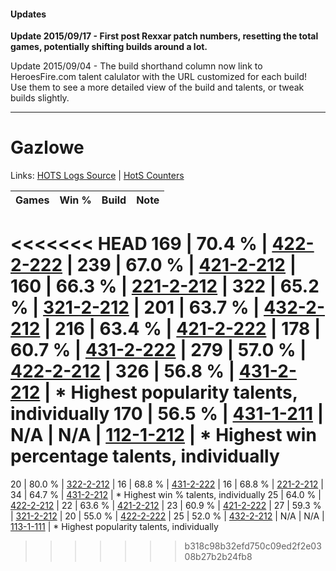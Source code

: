 #### Updates
**Update 2015/09/17 - First post Rexxar patch numbers, resetting the total games, potentially shifting builds around a lot.**

Update 2015/09/04 - The build shorthand column now link to HeroesFire.com talent calulator with the URL customized for each build!  
Use them to see a more detailed view of the build and talents, or tweak builds slightly.

***

# Gazlowe

Links: [HOTS Logs Source](https://www.hotslogs.com/Sitewide/HeroDetails?Hero=Gazlowe) | [HotS Counters](http://hotscounters.com/#/hero/Gazlowe)

Games  | Win %  | Build     | Note
-----  | -----  | -----     | ----
<<<<<<< HEAD
169    | 70.4 % | [422-2-222](http://www.heroesfire.com/hots/talent-calculator/gazlowe#sGEE) | 
239    | 67.0 % | [421-2-212](http://www.heroesfire.com/hots/talent-calculator/gazlowe#sDnq) | 
160    | 66.3 % | [221-2-212](http://www.heroesfire.com/hots/talent-calculator/gazlowe#kbVq) | 
322    | 65.2 % | [321-2-212](http://www.heroesfire.com/hots/talent-calculator/gazlowe#oPeq) | 
201    | 63.7 % | [432-2-212](http://www.heroesfire.com/hots/talent-calculator/gazlowe#seea) | 
216    | 63.4 % | [421-2-222](http://www.heroesfire.com/hots/talent-calculator/gazlowe#sDn-) | 
178    | 60.7 % | [431-2-222](http://www.heroesfire.com/hots/talent-calculator/gazlowe#scCU) | 
279    | 57.0 % | [422-2-212](http://www.heroesfire.com/hots/talent-calculator/gazlowe#sGE4) | 
326    | 56.8 % | [431-2-212](http://www.heroesfire.com/hots/talent-calculator/gazlowe#scCK) | * Highest popularity talents, individually
170    | 56.5 % | [431-1-211](http://www.heroesfire.com/hots/talent-calculator/gazlowe#sbyh) | 
N/A    | N/A    | [112-1-212](http://www.heroesfire.com/hots/talent-calculator/gazlowe#gR8y) | * Highest win percentage talents, individually
=======
20     | 80.0 % | [322-2-212](http://www.heroesfire.com/hots/talent-calculator/gazlowe#oS54) | 
16     | 68.8 % | [431-2-222](http://www.heroesfire.com/hots/talent-calculator/gazlowe#scCU) | 
16     | 68.8 % | [221-2-212](http://www.heroesfire.com/hots/talent-calculator/gazlowe#kbVq) | 
34     | 64.7 % | [431-2-212](http://www.heroesfire.com/hots/talent-calculator/gazlowe#scCK) | * Highest win % talents, individually
25     | 64.0 % | [422-2-212](http://www.heroesfire.com/hots/talent-calculator/gazlowe#sGE4) | 
22     | 63.6 % | [421-2-212](http://www.heroesfire.com/hots/talent-calculator/gazlowe#sDnq) | 
23     | 60.9 % | [421-2-222](http://www.heroesfire.com/hots/talent-calculator/gazlowe#sDn-) | 
27     | 59.3 % | [321-2-212](http://www.heroesfire.com/hots/talent-calculator/gazlowe#oPeq) | 
20     | 55.0 % | [422-2-222](http://www.heroesfire.com/hots/talent-calculator/gazlowe#sGEE) | 
25     | 52.0 % | [432-2-212](http://www.heroesfire.com/hots/talent-calculator/gazlowe#seea) | 
N/A    | N/A    | [113-1-111](http://www.heroesfire.com/hots/talent-calculator/gazlowe#gTZd) | * Highest popularity talents, individually
>>>>>>> b318c98b32efd750c09ed2f2e0308b27b2b24fb8

